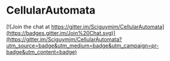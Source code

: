 # CellularAutomata

[![Join the chat at https://gitter.im/Sciguymjm/CellularAutomata](https://badges.gitter.im/Join%20Chat.svg)](https://gitter.im/Sciguymjm/CellularAutomata?utm_source=badge&utm_medium=badge&utm_campaign=pr-badge&utm_content=badge)
